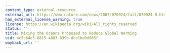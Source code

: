 ```yaml
---
content_type: external-resource
external_url: https://www.nature.com/news/2007/070924/full/070924-8.html
has_external_license_warning: true
license: https://en.wikipedia.org/wiki/All_rights_reserved
status: ''
title: Mixing the Oceans Proposed to Reduce Global Warming
uid: 4c5c64e5-8815-4883-839b-dce1ba9d985f
wayback_url: ''
---
```

